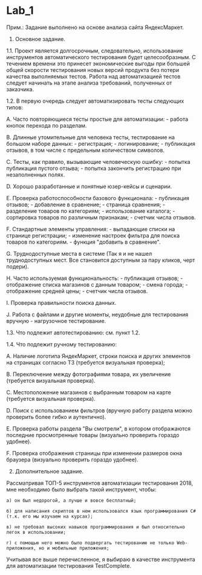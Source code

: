 # Lab_1
Прим.: Задание выполнено на основе анализа сайта ЯндексМаркет.

1. Основное задание.

1.1. Проект является долгосрочным, следовательно, использование  инструментов автоматического тестирования будет целесообразным. С течением времени это принесет экономические выгоды при большей общей скорости тестирования новых версий продукта без потери качества выполняемых тестов.
Работа над автоматизацией тестов следует начинать на этапе анализа требований, полученных от заказчика.

1.2. В первую очередь следует автоматизировать тесты следующих типов:

А. Часто повторяющиеся тесты простые для автоматизации:
	- работа кнопок перехода по разделам. 

B. Длинные утомительные для человека тесты, тестирование на большом наборе данных:
	- регистрация;
	- логинирование;
	- публикация отзывов, в том числе с предельным количеством символов.
	
C. Тесты, как правило, вызывающие человеческую ошибку:
	- попытка публикация пустого отзыва;
	- попытка закончить регистрацию при незаполненных полях.

D. Хорошо разработанные и понятные юзер-кейсы и сценарии.

E. Проверка работоспособности базового функционала:
	- публикация отзывов;
	- добавление в сравнение;
	- страница сравнения;
	- разделение товаров по категориям;
	- использование каталога;
	- сортировка товаров по различным признакам;
	- счетчик числа отзывов.

F. Стандартные элементы управления:
	- выпадающие списки на странице регистрации;
	- изменение настроек фильтра для поиска товаров по категориям.
	- функция "добавить в сравнение".

G. Труднодоступные места в системе (Так я и не нашел труднодоступных мест. Все становится доступным за пару кликов, черт подери).

H. Часто используемая функциональность:
	- публикация отзывов;
	- отображение списка магазинов с данным товаром;
	- смена города;
	- отображение средней цены;
	- счетчик числа отзывов.

I. Проверка правильности поиска данных.

J. Работа с файлами и другие моменты, неудобные для тестирования вручную 
	- нагрузочное тестирование.

1.3. Что подлежит автотестированию: 
	см.  пункт 1.2.
		

1.4. Что подлежит ручному тестированию:

A. Наличие логотипа ЯндекМаркет, строки поиска и других элементов на страницах согласно ТЗ (требуется визуальная проверка);

B. Переключение между фотографиями товара, их увеличение (требуется визуальная проверка). 

C. Местоположение магазинов с выбранным товаром на карте (требуется визуальная проверка).

D. Поиск с использованием фильтров (вручную работу раздела можно проверить более гибко и аутентично).

E. Проверка работы раздела "Вы смотрели", в котором отображаются последние просмотренные товары  (визуально проверить гораздо удобнее).

F. Проверка отображения страницы при изменении размеров окна браузера (визуально проверить гораздо удобнее).


2. Дополнительное задание.

Рассматривая ТОП-5 инструментов автоматизации тестирования 2018, мне необходимо было выбрать такой инструмент, чтобы:

	а) он был недорогой, а лучше и вовсе бесплатный;
	
	б) для написания скриптов в нем использовался язык программирования C# (т.к. его мы изучаем на курсах);
	
	в) не требовал высоких навыков программирования и был относительно легок в использовании;
	
	г) с помощью него можно было подвергать тестированию не только Web-приложения, но и мобильные приложения;
	
Учитывая все выше перечисленное, я выбираю в качестве инструмента для автоматизации тестирования TestComplete.

